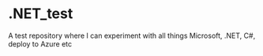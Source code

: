 # .NET_test

A test repository where I can experiment with all things Microsoft, .NET, C#, deploy to Azure etc
